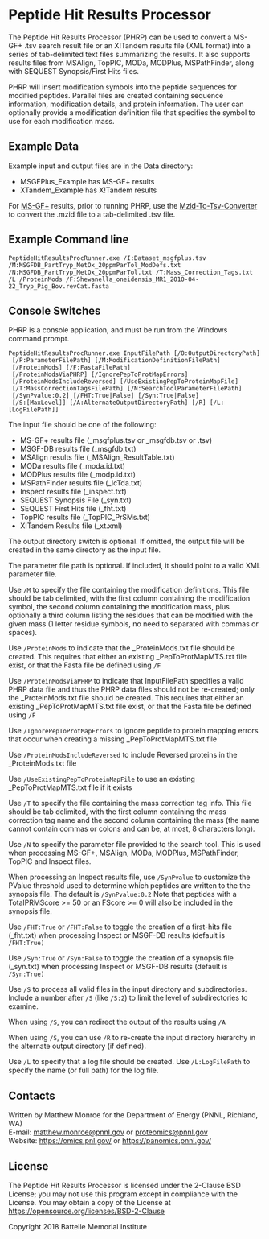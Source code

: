 # Peptide Hit Results Processor

The Peptide Hit Results Processor (PHRP) can be used to convert a MS-GF+ .tsv 
search result file or an X!Tandem results file (XML format) into a series 
of tab-delimited text files summarizing the results. It also supports 
results files from MSAlign, TopPIC, MODa, MODPlus, MSPathFinder, 
along with SEQUEST Synopsis/First Hits files.

PHRP will insert modification symbols into the peptide sequences for modified peptides.
Parallel files are created containing sequence information, modification details,
and protein information.  The user can optionally provide a modification definition 
file that specifies the symbol to use for each modification mass.

## Example Data

Example input and output files are in the Data directory:
* MSGFPlus_Example has MS-GF+ results
* XTandem_Example has X!Tandem results

For [MS-GF+](https://github.com/sangtaekim/msgfplus) results, prior to running PHRP, use the 
[Mzid-To-Tsv-Converter](https://github.com/PNNL-Comp-Mass-Spec/Mzid-To-Tsv-Converter)
to convert the .mzid file to a tab-delimited .tsv file.

## Example Command line 

```
PeptideHitResultsProcRunner.exe /I:Dataset_msgfplus.tsv /M:MSGFDB_PartTryp_MetOx_20ppmParTol_ModDefs.txt /N:MSGFDB_PartTryp_MetOx_20ppmParTol.txt /T:Mass_Correction_Tags.txt /L /ProteinMods /F:Shewanella_oneidensis_MR1_2010-04-22_Tryp_Pig_Bov.revCat.fasta
```

## Console Switches

PHRP is a console application, and must be run from the Windows command prompt.

```
PeptideHitResultsProcRunner.exe InputFilePath [/O:OutputDirectoryPath]
 [/P:ParameterFilePath] [/M:ModificationDefinitionFilePath]
 [/ProteinMods] [/F:FastaFilePath] 
 [/ProteinModsViaPHRP] [/IgnorePepToProtMapErrors]
 [/ProteinModsIncludeReversed] [/UseExistingPepToProteinMapFile]
 [/T:MassCorrectionTagsFilePath] [/N:SearchToolParameterFilePath] 
 [/SynPvalue:0.2] [/FHT:True|False] [/Syn:True|False]
 [/S:[MaxLevel]] [/A:AlternateOutputDirectoryPath] [/R] [/L:[LogFilePath]]
```

The input file should be one of the following:
* MS-GF+ results file (_msgfplus.tsv or _msgfdb.tsv or .tsv)
* MSGF-DB results file (_msgfdb.txt)
* MSAlign results file (_MSAlign_ResultTable.txt)
* MODa results file (_moda.id.txt)
* MODPlus results file (_modp.id.txt)
* MSPathFinder results file (_IcTda.txt)
* Inspect results file (_inspect.txt)
* SEQUEST Synopsis File (_syn.txt)
* SEQUEST First Hits file (_fht.txt)
* TopPIC results file (_TopPIC_PrSMs.txt)
* X!Tandem Results file (_xt.xml)

The output directory switch is optional.  If omitted, the output file will be created in the same 
directory as the input file.

The parameter file path is optional.  If included, it should point to a valid XML parameter 
file.

Use `/M` to specify the file containing the modification definitions.  This file should be tab 
delimited, with the first column containing the modification symbol, the second column 
containing the modification mass, plus optionally a third column listing the residues that can 
be modified with the given mass (1 letter residue symbols, no need to separated with commas or 
spaces).

Use `/ProteinMods` to indicate that the _ProteinMods.txt file should be created.  This requires 
that either an existing _PepToProtMapMTS.txt file exist, or that the Fasta file be defined 
using `/F`

Use `/ProteinModsViaPHRP` to indicate that InputFilePath specifies a valid PHRP data file and 
thus the PHRP data files should not be re-created; only the _ProteinMods.txt file should be 
created.  This requires that either an existing _PepToProtMapMTS.txt file exist, or that the 
Fasta file be defined using `/F`

Use `/IgnorePepToProtMapErrors` to ignore peptide to protein mapping errors that occur when 
creating a missing _PepToProtMapMTS.txt file

Use `/ProteinModsIncludeReversed` to include Reversed proteins in the _ProteinMods.txt file

Use `/UseExistingPepToProteinMapFile` to use an existing _PepToProtMapMTS.txt file if it exists

Use `/T` to specify the file containing the mass correction tag info.  This file should be tab 
delimited, with the first column containing the mass correction tag name and the second column 
containing the mass (the name cannot contain commas or colons and can be, at most, 8 
characters long).

Use `/N` to specify the parameter file provided to the search tool.  This is used when 
processing MS-GF+, MSAlign, MODa, MODPlus, MSPathFinder, TopPIC and Inspect files.

When processing an Inspect results file, use `/SynPvalue` to customize the PValue threshold used 
to determine which peptides are written to the the synopsis file.  The default is 
`/SynPvalue:0.2`  Note that peptides with a TotalPRMScore >= 50 or an FScore >= 0 will also be 
included in the synopsis file.

Use `/FHT:True` or `/FHT:False` to toggle the creation of a first-hits file (_fht.txt) when 
processing Inspect or MSGF-DB results (default is `/FHT:True)`

Use `/Syn:True` or `/Syn:False` to toggle the creation of a synopsis file (_syn.txt) when 
processing Inspect or MSGF-DB results (default is `/Syn:True)`

Use `/S` to process all valid files in the input directory and subdirectories. Include a 
number after `/S` (like `/S:2`) to limit the level of subdirectories to examine.

When using `/S`, you can redirect the output of the results using `/A`

When using `/S`, you can use `/R` to re-create the input directory hierarchy in the alternate output 
directory (if defined).

Use `/L` to specify that a log file should be created.  Use `/L:LogFilePath` to specify the name 
(or full path) for the log file.

## Contacts

Written by Matthew Monroe for the Department of Energy (PNNL, Richland, WA) \
E-mail: matthew.monroe@pnnl.gov or proteomics@pnnl.gov \
Website: https://omics.pnl.gov/ or https://panomics.pnnl.gov/

## License

The Peptide Hit Results Processor is licensed under the 2-Clause BSD License; 
you may not use this program except in compliance with the License.  You may obtain 
a copy of the License at https://opensource.org/licenses/BSD-2-Clause

Copyright 2018 Battelle Memorial Institute
